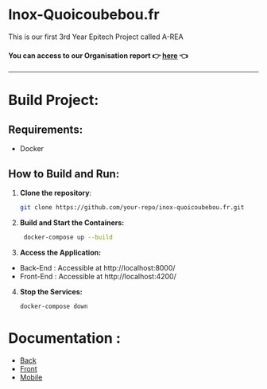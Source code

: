 # Inox-Quoicoubebou.fr

This is our first 3rd Year Epitech Project called A-REA

#### You can access to our Organisation report 👉 [here](https://docs.google.com/document/d/1d3uiyoxxcDENnupccUd6Gpxl384DaHy0bWsyTy-uyyc/edit?usp=sharing) 👈

---

# Build Project:

## Requirements:
- Docker

## How to Build and Run:

1. **Clone the repository**:
   ```bash
   git clone https://github.com/your-repo/inox-quoicoubebou.fr.git

2. **Build and Start the Containers:**
   ```bash
    docker-compose up --build

3. **Access the Application:**

- Back-End : Accessible at http://localhost:8000/
- Front-End : Accessible at http://localhost:4200/

4. **Stop the Services:**
   ```bash
   docker-compose down

# Documentation :

-  [Back](./BACK/README.md)
- [Front](./front/web/README.md)
- [Mobile](./front/Mobile/README.md)